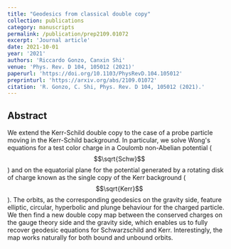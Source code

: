 ```yaml
---
title: "Geodesics from classical double copy"
collection: publications
category: manuscripts
permalink: /publication/prep2109.01072
excerpt: 'Journal article'
date: 2021-10-01
year: '2021'
authors: 'Riccardo Gonzo, Canxin Shi'
venue: 'Phys. Rev. D 104, 105012 (2021)'
paperurl: 'https://doi.org/10.1103/PhysRevD.104.105012'
preprinturl: 'https://arxiv.org/abs/2109.01072'
citation: 'R. Gonzo, C. Shi, Phys. Rev. D 104, 105012 (2021).'
---
```


## Abstract
 We extend the Kerr-Schild double copy to the case of a probe particle moving in the Kerr-Schild background. In particular, we solve Wong's equations for a test color charge in a Coulomb non-Abelian potential ($$\sqrt{Schw}$$) and on the equatorial plane for the potential generated by a rotating disk of charge known as the single copy of the Kerr background ($$\sqrt{Kerr}$$). The orbits, as the corresponding geodesics on the gravity side, feature elliptic, circular, hyperbolic and plunge behaviour for the charged particle. We then find a new double copy map between the conserved charges on the gauge theory side and the gravity side, which enables us to fully recover geodesic equations for Schwarzschild and Kerr. Interestingly, the map works naturally for both bound and unbound orbits. 
